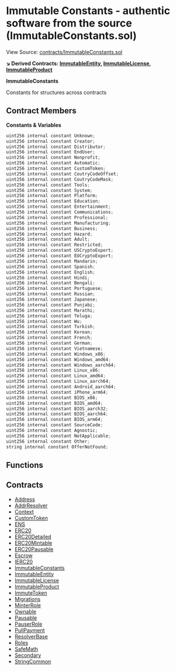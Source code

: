 # Immutable Constants - authentic software from the source (ImmutableConstants.sol)

View Source: [contracts/ImmutableConstants.sol](../contracts/ImmutableConstants.sol)

**↘ Derived Contracts: [ImmutableEntity](ImmutableEntity.md), [ImmutableLicense](ImmutableLicense.md), [ImmutableProduct](ImmutableProduct.md)**

**ImmutableConstants**

Constants for structures across contracts

## Contract Members
**Constants & Variables**

```js
uint256 internal constant Unknown;
uint256 internal constant Creator;
uint256 internal constant Distributor;
uint256 internal constant EndUser;
uint256 internal constant Nonprofit;
uint256 internal constant Automatic;
uint256 internal constant CustomToken;
uint256 internal constant CoutryCodeOffset;
uint256 internal constant CoutryCodeMask;
uint256 internal constant Tools;
uint256 internal constant System;
uint256 internal constant Platform;
uint256 internal constant Education;
uint256 internal constant Entertainment;
uint256 internal constant Communications;
uint256 internal constant Professional;
uint256 internal constant Manufacturing;
uint256 internal constant Business;
uint256 internal constant Hazard;
uint256 internal constant Adult;
uint256 internal constant Restricted;
uint256 internal constant USCryptoExport;
uint256 internal constant EUCryptoExport;
uint256 internal constant Mandarin;
uint256 internal constant Spanish;
uint256 internal constant English;
uint256 internal constant Hindi;
uint256 internal constant Bengali;
uint256 internal constant Portuguese;
uint256 internal constant Russian;
uint256 internal constant Japanese;
uint256 internal constant Punjabi;
uint256 internal constant Marathi;
uint256 internal constant Teluga;
uint256 internal constant Wu;
uint256 internal constant Turkish;
uint256 internal constant Korean;
uint256 internal constant French;
uint256 internal constant German;
uint256 internal constant Vietnamese;
uint256 internal constant Windows_x86;
uint256 internal constant Windows_amd64;
uint256 internal constant Windows_aarch64;
uint256 internal constant Linux_x86;
uint256 internal constant Linux_amd64;
uint256 internal constant Linux_aarch64;
uint256 internal constant Android_aarch64;
uint256 internal constant iPhone_arm64;
uint256 internal constant BIOS_x86;
uint256 internal constant BIOS_amd64;
uint256 internal constant BIOS_aarch32;
uint256 internal constant BIOS_aarch64;
uint256 internal constant BIOS_arm64;
uint256 internal constant SourceCode;
uint256 internal constant Agnostic;
uint256 internal constant NotApplicable;
uint256 internal constant Other;
string internal constant OfferNotFound;

```

## Functions

## Contracts

* [Address](Address.md)
* [AddrResolver](AddrResolver.md)
* [Context](Context.md)
* [CustomToken](CustomToken.md)
* [ENS](ENS.md)
* [ERC20](ERC20.md)
* [ERC20Detailed](ERC20Detailed.md)
* [ERC20Mintable](ERC20Mintable.md)
* [ERC20Pausable](ERC20Pausable.md)
* [Escrow](Escrow.md)
* [IERC20](IERC20.md)
* [ImmutableConstants](ImmutableConstants.md)
* [ImmutableEntity](ImmutableEntity.md)
* [ImmutableLicense](ImmutableLicense.md)
* [ImmutableProduct](ImmutableProduct.md)
* [ImmuteToken](ImmuteToken.md)
* [Migrations](Migrations.md)
* [MinterRole](MinterRole.md)
* [Ownable](Ownable.md)
* [Pausable](Pausable.md)
* [PauserRole](PauserRole.md)
* [PullPayment](PullPayment.md)
* [ResolverBase](ResolverBase.md)
* [Roles](Roles.md)
* [SafeMath](SafeMath.md)
* [Secondary](Secondary.md)
* [StringCommon](StringCommon.md)
